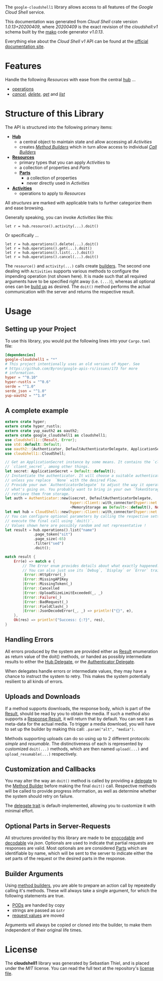 <!---
DO NOT EDIT !
This file was generated automatically from 'src/mako/api/README.md.mako'
DO NOT EDIT !
-->
The `google-cloudshell1` library allows access to all features of the *Google Cloud Shell* service.

This documentation was generated from *Cloud Shell* crate version *1.0.13+20200409*, where *20200409* is the exact revision of the *cloudshell:v1* schema built by the [mako](http://www.makotemplates.org/) code generator *v1.0.13*.

Everything else about the *Cloud Shell* *v1* API can be found at the
[official documentation site](https://cloud.google.com/shell/docs/).
# Features

Handle the following *Resources* with ease from the central [hub](https://docs.rs/google-cloudshell1/1.0.13+20200409/google_cloudshell1/struct.CloudShell.html) ... 

* [operations](https://docs.rs/google-cloudshell1/1.0.13+20200409/google_cloudshell1/struct.Operation.html)
 * [*cancel*](https://docs.rs/google-cloudshell1/1.0.13+20200409/google_cloudshell1/struct.OperationCancelCall.html), [*delete*](https://docs.rs/google-cloudshell1/1.0.13+20200409/google_cloudshell1/struct.OperationDeleteCall.html), [*get*](https://docs.rs/google-cloudshell1/1.0.13+20200409/google_cloudshell1/struct.OperationGetCall.html) and [*list*](https://docs.rs/google-cloudshell1/1.0.13+20200409/google_cloudshell1/struct.OperationListCall.html)




# Structure of this Library

The API is structured into the following primary items:

* **[Hub](https://docs.rs/google-cloudshell1/1.0.13+20200409/google_cloudshell1/struct.CloudShell.html)**
    * a central object to maintain state and allow accessing all *Activities*
    * creates [*Method Builders*](https://docs.rs/google-cloudshell1/1.0.13+20200409/google_cloudshell1/trait.MethodsBuilder.html) which in turn
      allow access to individual [*Call Builders*](https://docs.rs/google-cloudshell1/1.0.13+20200409/google_cloudshell1/trait.CallBuilder.html)
* **[Resources](https://docs.rs/google-cloudshell1/1.0.13+20200409/google_cloudshell1/trait.Resource.html)**
    * primary types that you can apply *Activities* to
    * a collection of properties and *Parts*
    * **[Parts](https://docs.rs/google-cloudshell1/1.0.13+20200409/google_cloudshell1/trait.Part.html)**
        * a collection of properties
        * never directly used in *Activities*
* **[Activities](https://docs.rs/google-cloudshell1/1.0.13+20200409/google_cloudshell1/trait.CallBuilder.html)**
    * operations to apply to *Resources*

All *structures* are marked with applicable traits to further categorize them and ease browsing.

Generally speaking, you can invoke *Activities* like this:

```Rust,ignore
let r = hub.resource().activity(...).doit()
```

Or specifically ...

```ignore
let r = hub.operations().delete(...).doit()
let r = hub.operations().get(...).doit()
let r = hub.operations().list(...).doit()
let r = hub.operations().cancel(...).doit()
```

The `resource()` and `activity(...)` calls create [builders][builder-pattern]. The second one dealing with `Activities` 
supports various methods to configure the impending operation (not shown here). It is made such that all required arguments have to be 
specified right away (i.e. `(...)`), whereas all optional ones can be [build up][builder-pattern] as desired.
The `doit()` method performs the actual communication with the server and returns the respective result.

# Usage

## Setting up your Project

To use this library, you would put the following lines into your `Cargo.toml` file:

```toml
[dependencies]
google-cloudshell1 = "*"
# This project intentionally uses an old version of Hyper. See
# https://github.com/Byron/google-apis-rs/issues/173 for more
# information.
hyper = "^0.10"
hyper-rustls = "^0.6"
serde = "^1.0"
serde_json = "^1.0"
yup-oauth2 = "^1.0"
```

## A complete example

```Rust
extern crate hyper;
extern crate hyper_rustls;
extern crate yup_oauth2 as oauth2;
extern crate google_cloudshell1 as cloudshell1;
use cloudshell1::{Result, Error};
use std::default::Default;
use oauth2::{Authenticator, DefaultAuthenticatorDelegate, ApplicationSecret, MemoryStorage};
use cloudshell1::CloudShell;

// Get an ApplicationSecret instance by some means. It contains the `client_id` and 
// `client_secret`, among other things.
let secret: ApplicationSecret = Default::default();
// Instantiate the authenticator. It will choose a suitable authentication flow for you, 
// unless you replace  `None` with the desired Flow.
// Provide your own `AuthenticatorDelegate` to adjust the way it operates and get feedback about 
// what's going on. You probably want to bring in your own `TokenStorage` to persist tokens and
// retrieve them from storage.
let auth = Authenticator::new(&secret, DefaultAuthenticatorDelegate,
                              hyper::Client::with_connector(hyper::net::HttpsConnector::new(hyper_rustls::TlsClient::new())),
                              <MemoryStorage as Default>::default(), None);
let mut hub = CloudShell::new(hyper::Client::with_connector(hyper::net::HttpsConnector::new(hyper_rustls::TlsClient::new())), auth);
// You can configure optional parameters by calling the respective setters at will, and
// execute the final call using `doit()`.
// Values shown here are possibly random and not representative !
let result = hub.operations().list("name")
             .page_token("sit")
             .page_size(-65)
             .filter("sed")
             .doit();

match result {
    Err(e) => match e {
        // The Error enum provides details about what exactly happened.
        // You can also just use its `Debug`, `Display` or `Error` traits
         Error::HttpError(_)
        |Error::MissingAPIKey
        |Error::MissingToken(_)
        |Error::Cancelled
        |Error::UploadSizeLimitExceeded(_, _)
        |Error::Failure(_)
        |Error::BadRequest(_)
        |Error::FieldClash(_)
        |Error::JsonDecodeError(_, _) => println!("{}", e),
    },
    Ok(res) => println!("Success: {:?}", res),
}

```
## Handling Errors

All errors produced by the system are provided either as [Result](https://docs.rs/google-cloudshell1/1.0.13+20200409/google_cloudshell1/enum.Result.html) enumeration as return value of 
the doit() methods, or handed as possibly intermediate results to either the 
[Hub Delegate](https://docs.rs/google-cloudshell1/1.0.13+20200409/google_cloudshell1/trait.Delegate.html), or the [Authenticator Delegate](https://docs.rs/yup-oauth2/*/yup_oauth2/trait.AuthenticatorDelegate.html).

When delegates handle errors or intermediate values, they may have a chance to instruct the system to retry. This 
makes the system potentially resilient to all kinds of errors.

## Uploads and Downloads
If a method supports downloads, the response body, which is part of the [Result](https://docs.rs/google-cloudshell1/1.0.13+20200409/google_cloudshell1/enum.Result.html), should be
read by you to obtain the media.
If such a method also supports a [Response Result](https://docs.rs/google-cloudshell1/1.0.13+20200409/google_cloudshell1/trait.ResponseResult.html), it will return that by default.
You can see it as meta-data for the actual media. To trigger a media download, you will have to set up the builder by making
this call: `.param("alt", "media")`.

Methods supporting uploads can do so using up to 2 different protocols: 
*simple* and *resumable*. The distinctiveness of each is represented by customized 
`doit(...)` methods, which are then named `upload(...)` and `upload_resumable(...)` respectively.

## Customization and Callbacks

You may alter the way an `doit()` method is called by providing a [delegate](https://docs.rs/google-cloudshell1/1.0.13+20200409/google_cloudshell1/trait.Delegate.html) to the 
[Method Builder](https://docs.rs/google-cloudshell1/1.0.13+20200409/google_cloudshell1/trait.CallBuilder.html) before making the final `doit()` call. 
Respective methods will be called to provide progress information, as well as determine whether the system should 
retry on failure.

The [delegate trait](https://docs.rs/google-cloudshell1/1.0.13+20200409/google_cloudshell1/trait.Delegate.html) is default-implemented, allowing you to customize it with minimal effort.

## Optional Parts in Server-Requests

All structures provided by this library are made to be [enocodable](https://docs.rs/google-cloudshell1/1.0.13+20200409/google_cloudshell1/trait.RequestValue.html) and 
[decodable](https://docs.rs/google-cloudshell1/1.0.13+20200409/google_cloudshell1/trait.ResponseResult.html) via *json*. Optionals are used to indicate that partial requests are responses 
are valid.
Most optionals are are considered [Parts](https://docs.rs/google-cloudshell1/1.0.13+20200409/google_cloudshell1/trait.Part.html) which are identifiable by name, which will be sent to 
the server to indicate either the set parts of the request or the desired parts in the response.

## Builder Arguments

Using [method builders](https://docs.rs/google-cloudshell1/1.0.13+20200409/google_cloudshell1/trait.CallBuilder.html), you are able to prepare an action call by repeatedly calling it's methods.
These will always take a single argument, for which the following statements are true.

* [PODs][wiki-pod] are handed by copy
* strings are passed as `&str`
* [request values](https://docs.rs/google-cloudshell1/1.0.13+20200409/google_cloudshell1/trait.RequestValue.html) are moved

Arguments will always be copied or cloned into the builder, to make them independent of their original life times.

[wiki-pod]: http://en.wikipedia.org/wiki/Plain_old_data_structure
[builder-pattern]: http://en.wikipedia.org/wiki/Builder_pattern
[google-go-api]: https://github.com/google/google-api-go-client

# License
The **cloudshell1** library was generated by Sebastian Thiel, and is placed 
under the *MIT* license.
You can read the full text at the repository's [license file][repo-license].

[repo-license]: https://github.com/Byron/google-apis-rsblob/master/LICENSE.md
